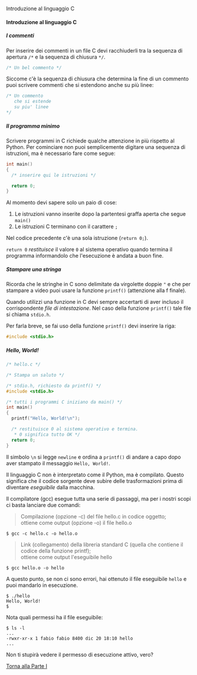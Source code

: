 Introduzione al linguaggio C


#### Introduzione al linguaggio C

##### I commenti

Per inserire dei commenti in un file C
devi racchiuderli tra la sequenza di apertura `/*` e la sequenza di chiusura `*/`.

```c
/* Un bel commento */
```

Siccome c'è la sequenza di chiusura che determina la fine
di un commento puoi scrivere commenti che si estendono anche
su più linee:

```c
/* Un commento
   che si estende
   su piu' linee
*/
```

##### Il programma minimo

Scrivere programmi in C richiede
qualche attenzione in più rispetto al Python. Per cominciare
non puoi semplicemente digitare una sequenza di istruzioni,
ma è necessario fare come segue:

```c
int main()
{
  /* inserire qui le istruzioni */

  return 0;
}
```

Al momento devi sapere solo un paio di cose:

1. Le istruzioni vanno inserite dopo la partentesi graffa aperta che segue `main()`
2. Le istruzioni C terminano con il carattere `;`

Nel codice precedente c'è una sola istruzione (`return 0;`).

`return 0` *restituisce* il valore `0` al sistema operativo quando
termina il programma informandolo che l'esecuzione è andata a buon fine.

##### Stampare una stringa

Ricorda che le stringhe in C sono delimitate da virgolette doppie `"` e che
per stampare a video puoi usare la funzione `printf()` (attenzione alla f finale).

Quando utilizzi una funzione in C devi sempre accertarti
di aver incluso il corrispondente *file di intestazione*.
Nel caso della funzione `printf()` tale file si chiama `stdio.h`.

Per farla breve, se fai uso della funzione `printf()` devi inserire la riga:

```c
#include <stdio.h>
```

##### Hello, World!

```c
/* hello.c */

/* Stampa un saluto */

/* stdio.h, richiesto da printf() */
#include <stdio.h>

/* tutti i programmi C iniziano da main() */
int main()
{
  printf("Hello, World!\n");

  /* restituisce 0 al sistema operativo e termina.
   * 0 significa tutto OK */
  return 0;
}
```

Il simbolo `\n` si legge `newline` e ordina a `printf()` di andare
a capo dopo aver stampato il messaggio `Hello, World!`.

Il linguaggio C non è interpretato come il Python, ma è compilato.
Questo significa che il codice sorgente deve subire
delle trasformazioni prima di diventare *eseguibile* dalla macchina.

Il compilatore (gcc) esegue tutta una serie di passaggi,
ma per i nostri scopi ci basta lanciare due comandi:

> Compilazione (opzione -c) del file hello.c in codice oggetto;
<br>ottiene come output (opzione -o) il file hello.o

```
$ gcc -c hello.c -o hello.o
```

> Link (collegamento) della libreria standard C (quella che contiene il codice della funzione printf);<br>
ottiene come output l'eseguibile hello

```
$ gcc hello.o -o hello
```

A questo punto, se non ci sono errori, hai
ottenuto il file eseguibile `hello` e puoi mandarlo in esecuzione.

```
$ ./hello
Hello, World!
$
```

Nota quali permessi ha il file eseguibile:

```
$ ls -l
...
-rwxr-xr-x 1 fabio fabio 8400 dic 20 18:10 hello
...
```

Non ti stupirà vedere il permesso di esecuzione attivo, vero?

<a href="/activities/1">Torna alla Parte I</a>
